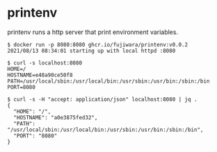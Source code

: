 # printenv

printenv runs a http server that print environment variables.

```console
$ docker run -p 8080:8080 ghcr.io/fujiwara/printenv:v0.0.2
2021/08/13 08:34:01 starting up with local httpd :8080
```

```console
$ curl -s localhost:8080
HOME=/
HOSTNAME=e48a90ce50f8
PATH=/usr/local/sbin:/usr/local/bin:/usr/sbin:/usr/bin:/sbin:/bin
PORT=8080

$ curl -s -H "accept: application/json" localhost:8080 | jq .
{
  "HOME": "/",
  "HOSTNAME": "a0e3875fed32",
  "PATH": "/usr/local/sbin:/usr/local/bin:/usr/sbin:/usr/bin:/sbin:/bin",
  "PORT": "8080"
}
```
